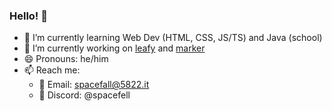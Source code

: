 ### Hello! 👋
- 🌱 I’m currently learning Web Dev (HTML, CSS, JS/TS) and Java (school)
- 🔭 I’m currently working on [leafy](https://github.com/spacefall/leafy) and [marker](https://github.com/spacefall/marker)
- 😄 Pronouns: he/him
- 📫 Reach me:
  -  📧 Email: spacefall@5822.it
  -  💬 Discord: @spacefell

<!--
**spacefall/spacefall** is a ✨ _special_ ✨ repository because its `README.md` (this file) appears on your GitHub profile.

Here are some ideas to get you started:

- 🔭 I’m currently working on ...
- 🌱 I’m currently learning ...
- 👯 I’m looking to collaborate on ...
- 🤔 I’m looking for help with ...
- 💬 Ask me about ...
- 📫 How to reach me: ...
- 😄 Pronouns: ...
- ⚡ Fun fact: ...
-->
